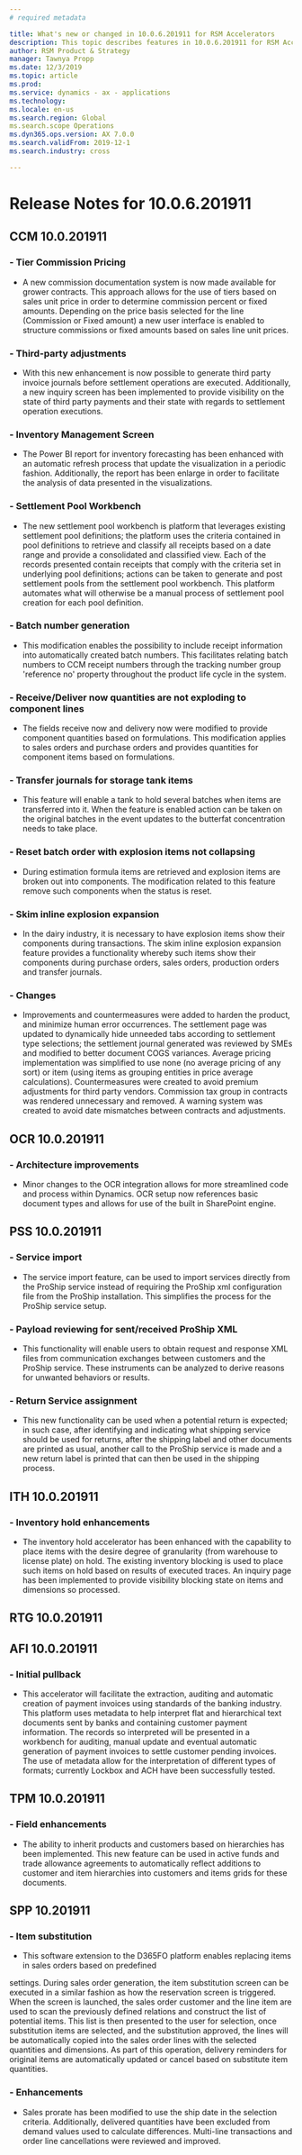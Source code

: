 ```yaml
---
# required metadata

title: What's new or changed in 10.0.6.201911 for RSM Accelerators
description: This topic describes features in 10.0.6.201911 for RSM Accelerators
author: RSM Product & Strategy
manager: Tawnya Propp
ms.date: 12/3/2019
ms.topic: article
ms.prod: 
ms.service: dynamics - ax - applications
ms.technology: 
ms.locale: en-us
ms.search.region: Global
ms.search.scope Operations
ms.dyn365.ops.version: AX 7.0.0
ms.search.validFrom: 2019-12-1
ms.search.industry: cross

---
```


# Release Notes for 10.0.6.201911
## CCM 10.0.201911
### - Tier Commission Pricing
- <div>A new commission documentation system is now made available for grower contracts. This approach allows for the use of tiers based on&nbsp; sales unit price in order to determine commission percent or fixed amounts. Depending on the price basis selected for the line (Commission or Fixed amount) a new user interface is enabled to structure commissions or fixed amounts based on sales line unit prices.<br></div>
### - Third-party adjustments
- <div>With this new enhancement is now possible to generate third party invoice journals before settlement operations are executed. Additionally, a new inquiry screen has been implemented to provide visibility on the state of third party payments and their state with regards to settlement operation executions.<br></div>
### - Inventory Management Screen
- <div>The Power BI report for inventory forecasting has been enhanced with an automatic refresh process that update the visualization in a periodic fashion. Additionally, the report has been enlarge in order to facilitate the analysis of data presented in the visualizations.</div>
### - Settlement Pool Workbench
- <div>The new settlement pool workbench is platform that leverages existing settlement pool definitions; the platform uses the criteria contained in pool definitions to retrieve and classify all receipts based on a date range and provide a consolidated and classified view. Each of the records presented contain receipts that comply with the criteria set in underlying pool definitions; actions can be taken to generate and post settlement pools from the settlement pool workbench. This platform automates what will otherwise be a manual process of settlement pool creation for each pool definition.</div>
### - Batch number generation
- <div>This modification enables the possibility to include receipt information into automatically created batch numbers. This facilitates relating batch numbers to CCM receipt numbers through the tracking number group 'reference no' property throughout the product life cycle in the system.</div>
### - Receive/Deliver now quantities are not exploding to component lines
- <div>The fields receive now and delivery now were modified to provide component quantities based on formulations. This modification applies to sales orders and purchase orders and provides quantities for component items based on formulations.</div>
### - Transfer journals for storage tank items
- <div>This feature will enable a tank to hold several batches when items are transferred into it. When the feature is enabled action can be taken on the original batches in the event updates to the butterfat concentration needs to take place.&nbsp;</div>
### - Reset batch order with explosion items not collapsing
- <div>During estimation formula items are retrieved and explosion items are broken out into components. The modification related to this feature remove such components when the status is reset.</div>
### - Skim inline explosion expansion
- <div>In the dairy industry, it is necessary to have explosion items show their components during transactions. The skim inline explosion expansion feature provides a functionality whereby such items show their components during purchase orders, sales orders, production orders and transfer journals.</div>
### - Changes
- <div>Improvements and countermeasures were added to harden the product, and minimize human error occurrences. The settlement page was updated to dynamically hide unneeded tabs according to settlement type selections; the settlement journal generated was reviewed by SMEs and modified to better document COGS variances. Average pricing implementation was simplified to use none (no average pricing of any sort) or item (using items as grouping entities in price average calculations). Countermeasures were created to avoid premium adjustments for third party vendors. Commission tax group in contracts was rendered unnecessary and removed. A warning system was created to avoid date mismatches between contracts and adjustments.</div>
## OCR 10.0.201911
### - Architecture improvements
- <div>Minor changes to the OCR integration allows for more streamlined code and process within Dynamics. OCR setup now references basic document types and allows for use of the built in SharePoint engine.</div>
## PSS 10.0.201911
### - Service import
- <div>The service import feature, can be used to import services directly from the ProShip service instead of requiring the ProShip xml configuration file from the ProShip installation. This simplifies the process for the ProShip service setup.<br></div>
### - Payload reviewing for sent/received ProShip XML
- <div>This functionality will enable users to obtain request and response XML files from communication exchanges between customers and the ProShip service. These instruments can be analyzed to derive reasons for unwanted behaviors or results.<br></div>
### - Return Service assignment
- <div>This new functionality can be used when a potential return is expected; in such case, after identifying and indicating what shipping service should be used for returns, after the shipping label and other documents are printed as usual, another call to the ProShip service is made and a new return label is printed that can then be used in the shipping process.</div>
## ITH 10.0.201911
### - Inventory hold enhancements
- <div>The inventory hold accelerator has been enhanced with the capability to place items with the desire degree of granularity (from warehouse to license plate) on hold. The existing inventory blocking is used to place such items on hold based on results of executed traces. An inquiry page has been implemented to provide visibility blocking state on items and dimensions so processed.</div>
## RTG 10.0.201911
## AFI 10.0.201911
### - Initial pullback
- <div>This accelerator will facilitate the extraction, auditing and automatic creation of payment invoices using standards of the banking industry. This platform uses metadata to help interpret flat and hierarchical text documents sent by banks and containing customer payment information. The records so interpreted will be presented in a workbench for auditing, manual update and eventual automatic generation of payment invoices to settle customer pending invoices. The use of metadata allow for the interpretation of different types of formats; currently Lockbox and ACH have been successfully tested.</div>
## TPM 10.0.201911
### - Field enhancements
- <div>The ability to inherit products and customers based on hierarchies has been implemented. This new feature can be used in active funds and trade allowance agreements to automatically reflect additions to customer and item hierarchies into customers and items grids for these documents.</div>
## SPP 10.201911
### - Item substitution
- <div>This software extension to the D365FO platform enables replacing items in sales orders based on predefined
settings.&nbsp;During sales order generation, the item substitution screen can be
executed in a similar fashion as how the reservation screen is triggered. When
the screen is launched, the sales order customer and the line item are used to
scan the previously defined relations and construct the list of potential
items. This list is then presented to the user for selection, once substitution
items are selected, and the substitution approved, the lines will be automatically copied into the sales order lines with the selected quantities
and dimensions. As part of this operation, delivery reminders for original items are automatically updated or cancel based on substitute item quantities.</div>
### - Enhancements
- <div>Sales prorate has been modified to use the ship date in the selection criteria. Additionally, delivered quantities have been excluded from demand values used to calculate differences. Multi-line transactions and order line cancellations were reviewed and improved.</div>
